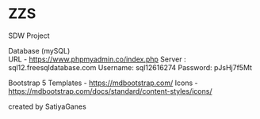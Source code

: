 # ZZS
 SDW Project

Database (mySQL)  
URL - https://www.phpmyadmin.co/index.php
Server : sql12.freesqldatabase.com
Username: sql12616274
Password: pJsHj7f5Mt

Bootstrap 5
Templates - https://mdbootstrap.com/
Icons - https://mdbootstrap.com/docs/standard/content-styles/icons/



created by SatiyaGanes